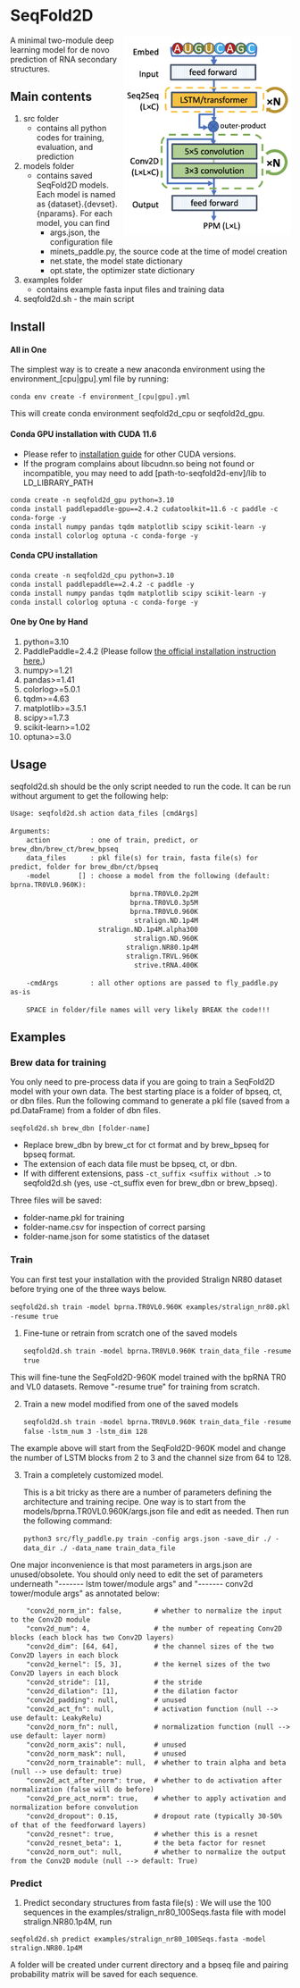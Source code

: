 # SeqFold2D

<img src="seqfold2d.png" width=300 align="right"/>

A minimal two-module deep learning model for de novo prediction of RNA secondary structures.

## Main contents
1. src folder
   - contains all python codes for training, evaluation, and prediction
2. models folder
   - contains saved SeqFold2D models. Each model is named as {dataset}.{devset}.{nparams}. For each model, you can find 
      - args.json, the configuration file
      - minets_paddle.py, the source code at the time of model creation
      - net.state, the model state dictionary
      - opt.state, the optimizer state dictionary
3. examples folder
   - contains example fasta input files and training data
4. seqfold2d.sh - the main script

   
## Install
#### All in One
The simplest way is to create a new anaconda environment using the environment_[cpu|gpu].yml file by running:

`conda env create -f environment_[cpu|gpu].yml`

This will create conda environment seqfold2d_cpu or seqfold2d_gpu.

#### Conda GPU installation with CUDA 11.6
- Please refer to [installation guide](https://www.paddlepaddle.org.cn/documentation/docs/en/install/index_en.html) for other CUDA versions.
- If the program complains about libcudnn.so being not found or incompatible, you may need to add [path-to-seqfold2d-env]/lib to LD_LIBRARY_PATH
```
conda create -n seqfold2d_gpu python=3.10
conda install paddlepaddle-gpu==2.4.2 cudatoolkit=11.6 -c paddle -c conda-forge -y
conda install numpy pandas tqdm matplotlib scipy scikit-learn -y
conda install colorlog optuna -c conda-forge -y
```

#### Conda CPU installation
```
conda create -n seqfold2d_cpu python=3.10
conda install paddlepaddle==2.4.2 -c paddle -y
conda install numpy pandas tqdm matplotlib scipy scikit-learn -y
conda install colorlog optuna -c conda-forge -y
```

#### One by One by Hand
1. python=3.10
2. PaddlePaddle=2.4.2 (Please follow [the official installation instruction here.](https://www.paddlepaddle.org.cn/documentation/docs/en/install/index_en.html))
3. numpy>=1.21
4. pandas>=1.41
5. colorlog>=5.0.1
6. tqdm>=4.63
7. matplotlib>=3.5.1
8. scipy>=1.7.3
9. scikit-learn>=1.02
10. optuna>=3.0
    

## Usage
seqfold2d.sh should be the only script needed to run the code. It can be run without argument to get the following help:

```
Usage: seqfold2d.sh action data_files [cmdArgs]

Arguments:
    action          : one of train, predict, or brew_dbn/brew_ct/brew_bpseq
    data_files      : pkl file(s) for train, fasta file(s) for predict, folder for brew_dbn/ct/bpseq
    -model       [] : choose a model from the following (default: bprna.TR0VL0.960K):
                              bprna.TR0VL0.2p2M
                              bprna.TR0VL0.3p5M
                              bprna.TR0VL0.960K
                               stralign.ND.1p4M
                      stralign.ND.1p4M.alpha300
                               stralign.ND.960K
                             stralign.NR80.1p4M
                             stralign.TRVL.960K
                               strive.tRNA.400K

    -cmdArgs        : all other options are passed to fly_paddle.py as-is

    SPACE in folder/file names will very likely BREAK the code!!!

```

<!-- ### Error messages
Multiprocess PaddlePaddle appears to throw many error messages during the run, which is an open issue on github (https://github.com/PaddlePaddle/Paddle/issues/46870). It does NOT appear to affect the running of the program. -->

## Examples

### Brew data for training
You only need to pre-process data if you are going to train a SeqFold2D model with your own data. The best starting place is a folder of bpseq, ct, or dbn files. Run the following command to generate a pkl file (saved from a pd.DataFrame) from a folder of dbn files.

`seqfold2d.sh brew_dbn [folder-name]`

- Replace brew_dbn by brew_ct for ct format and by brew_bpseq for bpseq format.
- The extension of each data file must be bpseq, ct, or dbn. 
- If with different extensions, pass `-ct_suffix <suffix without .>` to seqfold2d.sh (yes, use -ct_suffix even for brew_dbn or brew_bpseq).

Three files will be saved:
- folder-name.pkl for training
- folder-name.csv for inspection of correct parsing
- folder-name.json for some statistics of the dataset

### Train
You can first test your installation with the provided Stralign NR80 dataset before trying one of the three ways below.

   `seqfold2d.sh train -model bprna.TR0VL0.960K examples/stralign_nr80.pkl -resume true`

1. Fine-tune or retrain from scratch one of the saved models

   `seqfold2d.sh train -model bprna.TR0VL0.960K train_data_file -resume true`

This will fine-tune the SeqFold2D-960K model trained with the bpRNA TR0 and VL0 datasets. Remove "-resume true" for training from scratch. 

2. Train a new model modified from one of the saved models

   `seqfold2d.sh train -model bprna.TR0VL0.960K train_data_file -resume false -lstm_num 3 -lstm_dim 128`

The example above will start from the SeqFold2D-960K model and change the number of LSTM blocks from 2 to 3 and the channel size from 64 to 128.


3. Train a completely customized model. 
   
   This is a bit tricky as there are a number of parameters defining the architecture and training recipe. One way is to start from the models/bprna.TR0VL0.960K/args.json file and edit as needed. Then run the following command:

   `python3 src/fly_paddle.py train -config args.json -save_dir ./ -data_dir ./ -data_name train_data_file`

One major inconvenience is that most parameters in args.json are unused/obsolete. You should only need to edit the set of parameters underneath "------- lstm tower/module args" and "------- conv2d tower/module args" as annotated below:

```
    "conv2d_norm_in": false,        # whether to normalize the input to the Conv2D module
    "conv2d_num": 4,                # the number of repeating Conv2D blocks (each block has two Conv2D layers)
    "conv2d_dim": [64, 64],         # the channel sizes of the two Conv2D layers in each block
    "conv2d_kernel": [5, 3],        # the kernel sizes of the two Conv2D layers in each block
    "conv2d_stride": [1],           # the stride 
    "conv2d_dilation": [1],         # the dilation factor
    "conv2d_padding": null,         # unused
    "conv2d_act_fn": null,          # activation function (null --> use default: LeakyRelu)
    "conv2d_norm_fn": null,         # normalization function (null --> use default: layer norm)
    "conv2d_norm_axis": null,       # unused
    "conv2d_norm_mask": null,       # unused
    "conv2d_norm_trainable": null,  # whether to train alpha and beta (null --> use default: true)
    "conv2d_act_after_norm": true,  # whether to do activation after normalization (false will do before)
    "conv2d_pre_act_norm": true,    # whether to apply activation and normalization before convolution
    "conv2d_dropout": 0.15,         # dropout rate (typically 30-50% of that of the feedforward layers)
    "conv2d_resnet": true,          # whether this is a resnet
    "conv2d_resnet_beta": 1,        # the beta factor for resnet
    "conv2d_norm_out": null,        # whether to normalize the output from the Conv2D module (null --> default: True)
```

### Predict
1. Predict secondary structures from fasta file(s)
: We will use the 100 sequences in the examples/stralign_nr80_100Seqs.fasta file with model stralign.NR80.1p4M, run

```
seqfold2d.sh predict examples/stralign_nr80_100Seqs.fasta -model stralign.NR80.1p4M
```
A folder will be created under current directory and a bpseq file and pairing probability matrix will be saved for each sequence.
